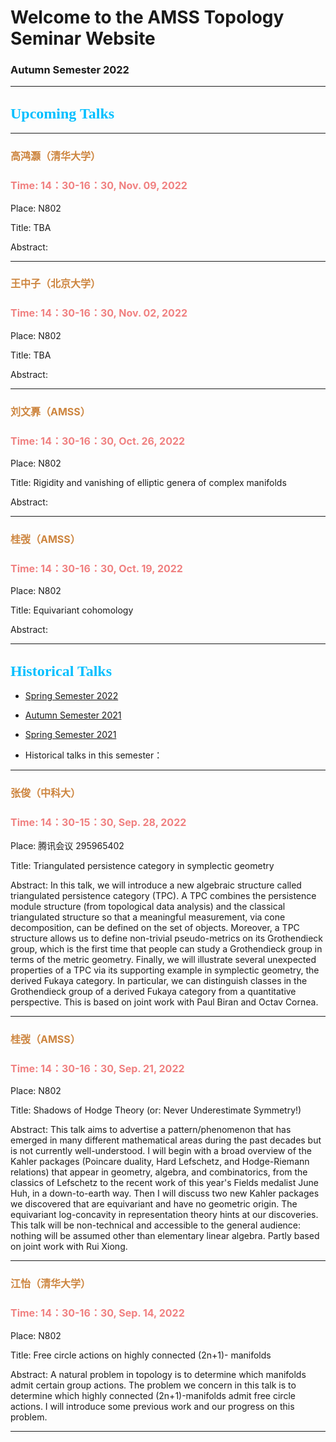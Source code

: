 # Welcome to the AMSS Topology Seminar Website 

### Autumn Semester 2022

-------------------------------------------------------------------------------------------

## <font color=DeepSkyBlue size=5 face="黑体">Upcoming Talks</font>


-------------------------------------------------------------------------------------------

### <font color=Peru size=3> 高鸿灏（清华大学）</font>

### <font color=LightCoral size=3>Time: 14：30-16：30, Nov. 09, 2022</font>

Place: N802

Title: TBA


Abstract: 

-------------------------------------------------------------------------------------------

### <font color=Peru size=3> 王中子（北京大学）</font>

### <font color=LightCoral size=3>Time: 14：30-16：30, Nov. 02, 2022</font>

Place: N802

Title: TBA


Abstract: 

-------------------------------------------------------------------------------------------

### <font color=Peru size=3> 刘文奡（AMSS）</font>

### <font color=LightCoral size=3>Time: 14：30-16：30, Oct. 26, 2022</font>

Place: N802

Title: Rigidity and vanishing of elliptic genera of complex manifolds


Abstract: 

-------------------------------------------------------------------------------------------

### <font color=Peru size=3> 桂弢（AMSS）</font>

### <font color=LightCoral size=3>Time: 14：30-16：30, Oct. 19, 2022</font>

Place: N802

Title: Equivariant cohomology


Abstract: 

-------------------------------------------------------------------------------------------



## <font color=DeepSkyBlue size=5 face="黑体">Historical Talks</font>

-	[Spring Semester 2022](https://hrzsea.github.io/AMSS-Topology-Seminar-2022Spring/) 
-	[Autumn Semester 2021](https://hrzsea.github.io/AMSS-Topology-Seminar-2021Autumn/) 
-	[Spring Semester 2021](https://hrzsea.github.io/AMSS-Topology-Seminar-2021Spring/) 

-	Historical talks in this semester：

-------------------------------------------------------------------------------------------
### <font color=Peru size=3> 张俊（中科大）</font>

### <font color=LightCoral size=3>Time: 14：30-15：30, Sep. 28, 2022</font>

Place: 腾讯会议 295965402

Title: Triangulated persistence category in symplectic geometry


Abstract: In this talk, we will introduce a new algebraic structure called triangulated persistence category (TPC). A TPC combines the persistence module structure (from topological data analysis) and the classical triangulated structure so that a meaningful measurement, via cone decomposition, can be defined on the set of objects. Moreover, a TPC structure allows us to define non-trivial pseudo-metrics on its Grothendieck group, which is the first time that people can study a Grothendieck group in terms of the metric geometry. Finally, we will illustrate several unexpected properties of a TPC via its supporting example in symplectic geometry, the derived Fukaya category. In particular, we can distinguish classes in the Grothendieck group of a derived Fukaya category from a quantitative perspective. This is based on joint work with Paul Biran and Octav Cornea.

-------------------------------------------------------------------------------------------

### <font color=Peru size=3> 桂弢（AMSS）</font>

### <font color=LightCoral size=3>Time: 14：30-16：30, Sep. 21, 2022</font>

Place: N802

Title: Shadows of Hodge Theory (or: Never Underestimate Symmetry!)


Abstract: This talk aims to advertise a pattern/phenomenon that has emerged in many different mathematical areas during the past decades but is not currently well-understood. I will begin with a broad overview of the Kahler packages (Poincare duality, Hard Lefschetz, and Hodge-Riemann relations) that appear in geometry, algebra, and combinatorics, from the classics of Lefschetz to the recent work of this year's Fields medalist June Huh, in a down-to-earth way. Then I will discuss two new Kahler packages we discovered that are equivariant and have no geometric origin. The equivariant log-concavity in representation theory hints at our discoveries. This talk will be non-technical and accessible to the general audience: nothing will be assumed other than elementary linear algebra. Partly based on joint work with Rui Xiong.

-------------------------------------------------------------------------------------------


### <font color=Peru size=3> 江怡（清华大学）</font>

### <font color=LightCoral size=3>Time: 14：30-16：30, Sep. 14, 2022</font>

Place: N802

Title: Free circle actions on highly connected (2n+1)- manifolds


Abstract: A natural problem in topology is to determine which manifolds admit certain group actions. The problem we concern in this talk is to determine which highly connected (2n+1)-manifolds admit free circle actions. I will introduce some previous work and our progress on this problem.


-------------------------------------------------------------------------------------------

